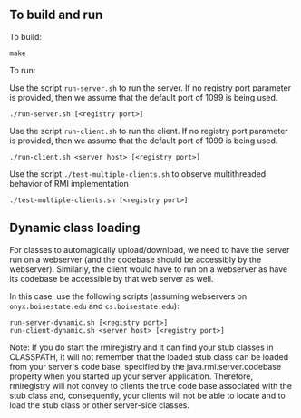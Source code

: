 
To build and run
----------------

To build: 

```
make
```

To run:

Use the script `run-server.sh` to run the server. If no registry port parameter is provided, then we assume that the default port of 1099 is being used.

```
./run-server.sh [<registry port>]
```

Use the script `run-client.sh` to run the client. If no registry port parameter is provided, then we assume that the default port of 1099 is being used.

```
./run-client.sh <server host> [<registry port>]
```

Use the script `./test-multiple-clients.sh` to observe multithreaded behavior of RMI implementation

```
./test-multiple-clients.sh [<registry port>]
```

Dynamic class loading
---------------------

For classes to automagically upload/download, we need to have the server run on a webserver
(and the codebase should be accessibly by the webserver). Similarly, the client would have to
run on a webserver as have its codebase be accessible by that web server as well.

In this case, use the following scripts (assuming webservers on `onyx.boisestate.edu` and `cs.boisestate.edu`):

```
run-server-dynamic.sh [<registry port>]
run-client-dynamic.sh <server host> [<registry port>]
```

Note: If you do start the rmiregistry and it can find your stub classes in CLASSPATH, it will not
remember that the loaded stub class can be loaded from your server's code base, specified by
the java.rmi.server.codebase property when you started up your server application. Therefore,
rmiregistry will not convey to clients the true code base associated with the stub class
and, consequently, your clients will not be able to locate and to load the stub class or other
server-side classes.






